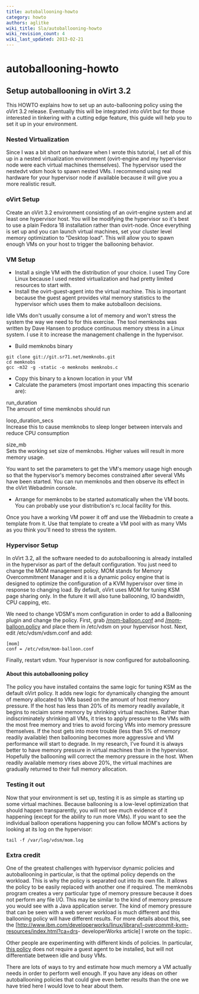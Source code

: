 ```yaml
---
title: autoballooning-howto
category: howto
authors: aglitke
wiki_title: Sla/autoballooning-howto
wiki_revision_count: 4
wiki_last_updated: 2013-02-21
---
```


# autoballooning-howto

## Setup autoballooning in oVirt 3.2

This HOWTO explains how to set up an auto-ballooning policy using the oVirt 3.2 release. Eventually this will be integrated into oVirt but for those interested in tinkering with a cutting edge feature, this guide will help you to set it up in your environment.

### Nested Virtualization

Since I was a bit short on hardware when I wrote this tutorial, I set all of this up in a nested virtualization environment (ovirt-engine and my hypervisor node were each virtual machines themselves). The hypervisor used the nestedvt vdsm hook to spawn nested VMs. I recommend using real hardware for your hypervisor node if available because it will give you a more realistic result.

### oVirt Setup

Create an oVirt 3.2 environment consisting of an ovirt-engine system and at least one hypervisor host. You will be modifying the hypervisor so it's best to use a plain Fedora 18 installation rather than ovirt-node. Once everything is set up and you can launch virtual machines, set your cluster level memory optimization to "Desktop load". This will allow you to spawn enough VMs on your host to trigger the ballooning behavior.

### VM Setup

*   Install a single VM with the distribution of your choice. I used Tiny Core Linux because I used nested virtualization and had pretty limited resources to start with.
*   Install the ovirt-guest-agent into the virtual machine. This is important because the guest agent provides vital memory statistics to the hypervisor which uses them to make autoballoon decisions.

Idle VMs don't usually consume a lot of memory and won't stress the system the way we need to for this exercise. The tool memknobs was written by Dave Hansen to produce continuous memory stress in a Linux system. I use it to increase the management challenge in the hypervisor.

*   Build memknobs binary

<!-- -->

    git clone git://git.sr71.net/memknobs.git
    cd memknobs
    gcc -m32 -g -static -o memknobs memknobs.c

*   Copy this binary to a known location in your VM
*   Calculate the parameters (most important ones impacting this scenario are):

run_duration  
The amount of time memknobs should run

loop_duration_secs  
Increase this to cause memknobs to sleep longer between intervals and reduce CPU consumption

size_mb  
Sets the working set size of memknobs. Higher values will result in more memory usage.

You want to set the parameters to get the VM's memory usage high enough so that the hypervisor's memory becomes constrained after several VMs have been started. You can run memknobs and then observe its effect in the oVirt Webadmin console.

*   Arrange for memknobs to be started automatically when the VM boots. You can probably use your distribution's rc.local facility for this.

Once you have a working VM power it off and use the Webadmin to create a template from it. Use that template to create a VM pool with as many VMs as you think you'll need to stress the system.

### Hypervisor Setup

In oVirt 3.2, all the software needed to do autoballooning is already installed in the hypervisor as part of the default configuration. You just need to change the MOM management policy. MOM stands for Memory Overcommitment Manager and it is a dynamic policy engine that is designed to optimize the configuration of a KVM hypervisor over time in response to changing load. By default, oVirt uses MOM for tuning KSM page sharing only. In the future it will also tune ballooning, IO bandwidth, CPU capping, etc.

We need to change VDSM's mom configuration in order to add a Ballooning plugin and change the policy. First, grab [/mom-balloon.conf](/mom-balloon.conf) and [/mom-balloon.policy](/mom-balloon.policy) and place them in /etc/vdsm on your hypervisor host. Next, edit /etc/vdsm/vdsm.conf and add:

    [mom]
    conf = /etc/vdsm/mom-balloon.conf

Finally, restart vdsm. Your hypervisor is now configured for autoballooning.

#### About this autoballooning policy

The policy you have installed contains the same logic for tuning KSM as the default oVirt policy. It adds new logic for dynamically changing the amount of memory allocated to VMs based on the amount of host memory pressure. If the host has less than 20% of its memory readily available, it begins to reclaim some memory by shrinking virtual machines. Rather than indiscriminately shrinking all VMs, it tries to apply pressure to the VMs with the most free memory and tries to avoid forcing VMs into memory pressure themselves. If the host gets into more trouble (less than 5% of memory readily available) then ballooning becomes more aggressive and VM performance will start to degrade. In my research, I've found it is always better to have memory pressure in virtual machines than in the hypervisor. Hopefully the ballooning will correct the memory pressure in the host. When readily available memory rises above 20%, the virtual machines are gradually returned to their full memory allocation.

### Testing it out

Now that your environment is set up, testing it is as simple as starting up some virtual machines. Because ballooning is a low-level optimization that should happen transparently, you will not see much evidence of it happening (except for the ability to run more VMs). If you want to see the individual balloon operations happening you can follow MOM's actions by looking at its log on the hypervisor:

    tail -f /var/log/vdsm/mom.log

### Extra credit

One of the greatest challenges with hypervisor dynamic policies and autoballooning in particular, is that the optimal policy depends on the workload. This is why the policy is separated out into its own file. It allows the policy to be easily replaced with another one if required. The memknobs program creates a very particular type of memory pressure because it does not perform any file I/O. This may be similar to the kind of memory pressure you would see with a Java application server. The kind of memory pressure that can be seen with a web server workload is much different and this ballooning policy will have different results. For more details about this, see the [<http://www.ibm.com/developerworks/linux/library/l-overcommit-kvm-resources/index.html?ca=drs>- developerWorks article] I wrote on the topic:.

Other people are experimenting with different kinds of policies. In particular, [this policy](http://gerrit.ovirt.org/#/c/8945/) does not require a guest agent to be installed, but will not differentiate between idle and busy VMs.

There are lots of ways to try and estimate how much memory a VM actually needs in order to perform well enough. If you have any ideas on other autoballooning policies that could give even better results than the one we have tried here I would love to hear about them.
